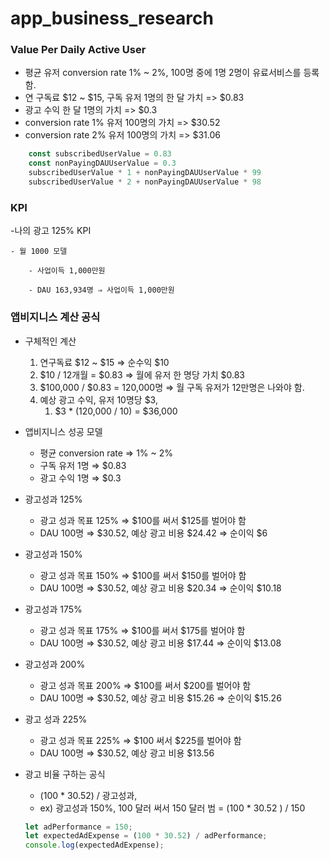 # app_business_research

### Value Per Daily Active User

- 평균 유저 conversion rate 1% ~ 2%, 100명 중에 1명 2명이 유료서비스를 등록함. 
- 연 구독료 $12 ~ $15, 구독 유저 1명의 한 달 가치 =>  $0.83
- 광고 수익 한 달 1명의 가치 => $0.3 
- conversion rate 1% 유저 100명의 가치 => $30.52 
- conversion rate 2% 유저 100명의 가치 => $31.06
```jsx
    const subscribedUserValue = 0.83 
    const nonPayingDAUUserValue = 0.3 
    subscribedUserValue * 1 + nonPayingDAUUserValue * 99
    subscribedUserValue * 2 + nonPayingDAUUserValue * 98
```

### KPI 

-나의 광고 125% KPI
        
    - 월 1000 모델
    
        - 사업이득 1,000만원
        
        - DAU 163,934명 ⇒ 사업이득 1,000만원

### 앱비지니스 계산 공식

- 구체적인 계산
    1. 연구독료 $12 ~ $15 ⇒ 순수익 $10 
    2. $10 / 12개월 = $0.83 ⇒  월에 유저 한 명당 가치 $0.83
    3. $100,000 / $0.83 = 120,000명 ⇒ 월 구독 유저가 12만명은 나와야 함.
    4. 예상 광고 수익, 유저 10명당 $3, 
        1. $3 * (120,000 / 10)  = $36,000 
- 앱비지니스 성공 모델
    - 평균 conversion rate ⇒ 1% ~ 2%
    - 구독 유저 1명 ⇒ $0.83
    - 광고 수익 1명 ⇒ $0.3
- 광고성과 125%
    - 광고 성과 목표 125% ⇒ $100를 써서 $125를 벌어야 함
    - DAU 100명 ⇒  $30.52, 예상 광고 비용 $24.42 ⇒ 순이익 $6
- 광고성과 150%
    - 광고 성과 목표 150% ⇒ $100를 써서 $150를 벌어야 함
    - DAU 100명 ⇒ $30.52,  예상 광고 비용 $20.34 ⇒ 순이익 $10.18
- 광고성과 175%
    - 광고 성과 목표 175% ⇒ $100를 써서 $175를 벌어야 함
    - DAU 100명 ⇒ $30.52, 예상 광고 비용 $17.44 ⇒ 순이익 $13.08
- 광고성과 200%
    - 광고 성과 목표 200% ⇒ $100를 써서 $200를 벌어야 함
    - DAU 100명 ⇒ $30.52, 예상 광고 비용 $15.26 ⇒ 순이익 $15.26
- 광고 성과 225%
    - 광고 성과 목표 225% ⇒ $100 써서 $225를 벌어야 함
    - DAU 100명 ⇒ $30.52, 예상 광고 비용 $13.56
- 광고 비율 구하는 공식
    - (100 * 30.52) / 광고성과,
    - ex) 광고성과 150%, 100 달러 써서 150 달러 범 = (100 * 30.52 ) / 150
    
    ```jsx
    let adPerformance = 150;
    let expectedAdExpense = (100 * 30.52) / adPerformance;
    console.log(expectedAdExpense);
    ```
